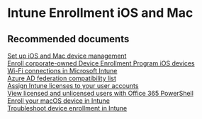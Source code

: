 <properties
	pageTitle="Set up iOS and Mac device management"
	description="Set up iOS and Mac device management"
	service="microsoft.intune"
	resource="intune"
	authors="mackie1604"
	displayOrder=""
	selfHelpType="generic"
	supportTopicIds="32530435"
	resourceTags=""
	productPesIds="15584"
	cloudEnvironments="public"
/>

# Intune Enrollment iOS and Mac

## **Recommended documents**

[Set up iOS and Mac device management](https://docs.microsoft.com/en-us/intune/deploy-use/set-up-ios-and-mac-management-with-microsoft-intune)<br>
[Enroll corporate-owned Device Enrollment Program iOS devices](https://docs.microsoft.com/en-us/intune/deploy-use/ios-device-enrollment-program-in-microsoft-intune#steps-to-enroll-ios-devices-by-using-apple-dep-management)<br>
[Wi-Fi connections in Microsoft Intune](https://docs.microsoft.com/en-us/intune/deploy-use/wi-fi-connections-in-microsoft-intune)<br>
[Azure AD federation compatibility list](https://docs.microsoft.com/en-us/azure/active-directory/connect/active-directory-aadconnect-federation-compatibility)<br>
[Assign Intune licenses to your user accounts](https://docs.microsoft.com/en-us/intune/get-started/start-with-a-paid-subscription-to-microsoft-intune-step-4)<br>
[View licensed and unlicensed users with Office 365 PowerShell](https://technet.microsoft.com/en-us/library/dn771772.aspx)<br>
[Enroll your macOS device in Intune](https://docs.microsoft.com/en-us/intune-user-help/enroll-your-device-in-intune-macos)<br>
[Troubleshoot device enrollment in Intune](https://docs.microsoft.com/en-us/intune/troubleshoot/troubleshoot-device-enrollment-in-intune)<br>

